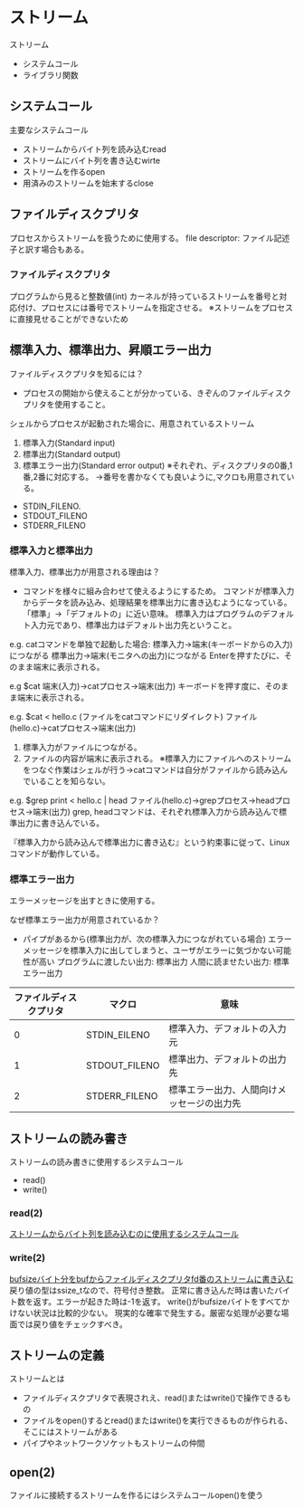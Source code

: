 # ストリーム
ストリーム
- システムコール
- ライブラリ関数


## システムコール
主要なシステムコール
- ストリームからバイト列を読み込むread
- ストリームにバイト列を書き込むwirte
- ストリームを作るopen
- 用済みのストリームを始末するclose

## ファイルディスクプリタ
プロセスからストリームを扱うために使用する。
file descriptor: ファイル記述子と訳す場合もある。

### ファイルディスクプリタ
プログラムから見ると整数値(int)
カーネルが持っているストリームを番号と対応付け、プロセスには番号でストリームを指定させる。
※ストリームをプロセスに直接見せることができないため


## 標準入力、標準出力、昇順エラー出力
ファイルディスクプリタを知るには？
- プロセスの開始から使えることが分かっている、きぞんのファイルディスクプリタを使用すること。

シェルからプロセスが起動された場合に、用意されているストリーム
1. 標準入力(Standard input)
2. 標準出力(Standard output)
3. 標準エラー出力(Standard error output)
※それぞれ、ディスクプリタの0番,1番,2番に対応する。
→番号を書かなくても良いように,マクロも用意されている。
- STDIN_FILENO.
- STDOUT_FILENO
- STDERR_FILENO

### 標準入力と標準出力
標準入力、標準出力が用意される理由は？
- コマンドを様々に組み合わせて使えるようにするため。
コマンドが標準入力からデータを読み込み、処理結果を標準出力に書き込むようになっている。
「標準」→「デフォルトの」に近い意味。
標準入力はプログラムのデフォルト入力元であり、標準出力はデフォルト出力先ということ。

e.g. catコマンドを単独で起動した場合:
標準入力→端末(キーボードからの入力)につながる
標準出力→端末(モニタへの出力)につながる
Enterを押すたびに、そのまま端末に表示される。

e.g $cat
端末(入力)→catプロセス→端末(出力)
キーボードを押す度に、そのまま端末に表示される。

e.g. $cat < hello.c   (ファイルをcatコマンドにリダイレクト)
ファイル(hello.c)→catプロセス→端末(出力)
1. 標準入力がファイルにつながる。
2. ファイルの内容が端末に表示される。
※標準入力にファイルへのストリームをつなぐ作業はシェルが行う→catコマンドは自分がファイルから読み込んでいることを知らない。

e.g. $grep print < hello.c | head
ファイル(hello.c)→grepプロセス→headプロセス→端末(出力)
grep, headコマンドは、それぞれ標準入力から読み込んで標準出力に書き込んでいる。

『標準入力から読み込んで標準出力に書き込む』という約束事に従って、Linuxコマンドが動作している。

### 標準エラー出力
エラーメッセージを出すときに使用する。

なぜ標準エラー出力が用意されているか？
- パイプがあるから(標準出力が、次の標準入力につながれている場合)
エラーメッセージを標準入力に出してしまうと、ユーザがエラーに気づかない可能性が高い
プログラムに渡したい出力: 標準出力
人間に読ませたい出力: 標準エラー出力


| ファイルディスクプリタ  | マクロ | 意味 |
| ------------- | ------------- | ------------- |
| 0  | STDIN_EILENO  | 標準入力、デフォルトの入力元  |
| 1  | STDOUT_FILENO  | 標準出力、デフォルトの出力先  |
| 2  | STDERR_FILENO  | 標準エラー出力、人間向けメッセージの出力先  |


## ストリームの読み書き
ストリームの読み書きに使用するシステムコール
- read()
- write()

### read(2)
[ストリームからバイト列を読み込むのに使用するシステムコール](./read.c)


### write(2)
[bufsizeバイト分をbufからファイルディスクプリタfd番のストリームに書き込む](./write.c)
戻り値の型はssize_tなので、符号付き整数。
正常に書き込んだ時は書いたバイト数を返す。エラーが起きた時は-1を返す。
write()がbufsizeバイトをすべてかけない状況は比較的少ない。
現実的な確率で発生する。厳密な処理が必要な場面では戻り値をチェックすべき。


## ストリームの定義
ストリームとは
- ファイルディスクプリタで表現されえ、read()またはwrite()で操作できるもの
- ファイルをopen()するとread()またはwrite()を実行できるものが作られる、そこにはストリームがある
- パイプやネットワークソケットもストリームの仲間


## open(2)
ファイルに接続するストリームを作るにはシステムコールopen()を使う

